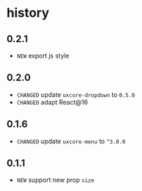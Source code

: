 # history

## 0.2.1

* `NEW` export js style

## 0.2.0

* `CHANGED` update `uxcore-dropdown` to `0.5.0`
* `CHANGED` adapt React@16

## 0.1.6

* `CHANGED` update `uxcore-menu` to `^3.0.0` 

## 0.1.1

* `NEW` support new prop `size`